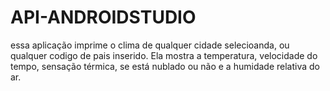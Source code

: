 # API-ANDROIDSTUDIO
essa aplicação imprime o clima de qualquer cidade selecioanda, ou qualquer codigo de pais inserido.
Ela mostra a temperatura, velocidade do tempo, sensação térmica, se está nublado ou não e a humidade relativa do ar.
